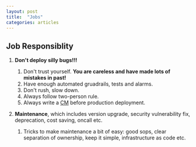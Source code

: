 ```yaml
---
layout: post
title:  "Jobs"
categories: articles 
---
```

## Job Responsiblity

1. **Don't deploy silly bugs!!!**

    1. Don't trust yourself. **You are careless and have made lots of mistakes in past!**
    1. Have enough automated gruadrails, tests and alarms.
    1. Don't rush, slow down.
    1. Always follow two-person rule. 
    1. Always write a [CM][CM] before production deployment.

1. **Maintenance**, which includes version upgrade, security vulnerability fix,
   deprecation, cost saving, oncall etc.

    1. Tricks to make maintenance a bit of easy: good sops, clear separation of
       ownership, keep it simple, infrastructure as code etc. 


[CM]: https://en.wikipedia.org/wiki/Change_management
